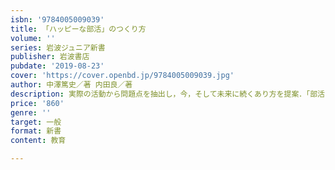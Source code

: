 ```yaml
---
isbn: '9784005009039'
title: 「ハッピーな部活」のつくり方
volume: ''
series: 岩波ジュニア新書
publisher: 岩波書店
pubdate: '2019-08-23'
cover: 'https://cover.openbd.jp/9784005009039.jpg'
author: 中澤篤史／著 内田良／著
description: 実際の活動から問題点を抽出し，今，そして未来に続くあり方を提案．「部活の参考書」となる一冊．
price: '860'
genre: ''
target: 一般
format: 新書
content: 教育

---
```

